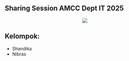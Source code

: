 ## Sharing Session AMCC Dept IT 2025

<p align="center">
    <img src="https://media1.tenor.com/m/w6RkSLtjWDMAAAAd/rin-tohsaka-rin.gif" widh =80%>
</p>

## Kelompok:
- Shandika
- Nibras